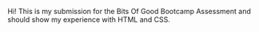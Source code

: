 Hi! This is my submission for the Bits Of Good Bootcamp Assessment and should show my experience with HTML and CSS.
